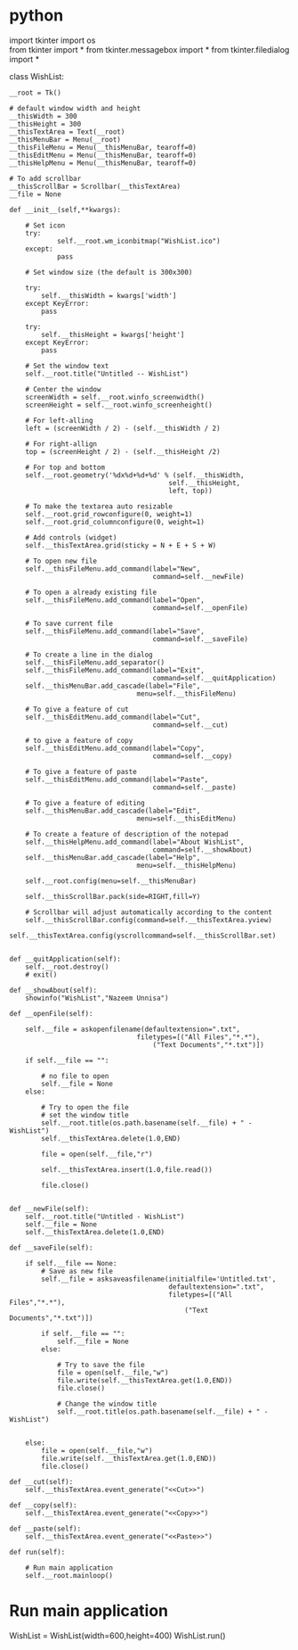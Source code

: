 # python
import tkinter 
import os	 
from tkinter import *
from tkinter.messagebox import *
from tkinter.filedialog import *

class WishList: 

	__root = Tk() 

	# default window width and height 
	__thisWidth = 300
	__thisHeight = 300
	__thisTextArea = Text(__root) 
	__thisMenuBar = Menu(__root) 
	__thisFileMenu = Menu(__thisMenuBar, tearoff=0) 
	__thisEditMenu = Menu(__thisMenuBar, tearoff=0) 
	__thisHelpMenu = Menu(__thisMenuBar, tearoff=0) 
	
	# To add scrollbar 
	__thisScrollBar = Scrollbar(__thisTextArea)	 
	__file = None

	def __init__(self,**kwargs): 

		# Set icon 
		try: 
				self.__root.wm_iconbitmap("WishList.ico") 
		except: 
				pass

		# Set window size (the default is 300x300) 

		try: 
			self.__thisWidth = kwargs['width'] 
		except KeyError: 
			pass

		try: 
			self.__thisHeight = kwargs['height'] 
		except KeyError: 
			pass

		# Set the window text 
		self.__root.title("Untitled -- WishList") 

		# Center the window 
		screenWidth = self.__root.winfo_screenwidth() 
		screenHeight = self.__root.winfo_screenheight() 
	
		# For left-alling 
		left = (screenWidth / 2) - (self.__thisWidth / 2) 
		
		# For right-allign 
		top = (screenHeight / 2) - (self.__thisHeight /2) 
		
		# For top and bottom 
		self.__root.geometry('%dx%d+%d+%d' % (self.__thisWidth, 
											self.__thisHeight, 
											left, top)) 

		# To make the textarea auto resizable 
		self.__root.grid_rowconfigure(0, weight=1) 
		self.__root.grid_columnconfigure(0, weight=1) 

		# Add controls (widget) 
		self.__thisTextArea.grid(sticky = N + E + S + W) 
		
		# To open new file 
		self.__thisFileMenu.add_command(label="New", 
										command=self.__newFile)	 
		
		# To open a already existing file 
		self.__thisFileMenu.add_command(label="Open", 
										command=self.__openFile) 
		
		# To save current file 
		self.__thisFileMenu.add_command(label="Save", 
										command=self.__saveFile)	 

		# To create a line in the dialog		 
		self.__thisFileMenu.add_separator()										 
		self.__thisFileMenu.add_command(label="Exit", 
										command=self.__quitApplication) 
		self.__thisMenuBar.add_cascade(label="File", 
									menu=self.__thisFileMenu)	 
		
		# To give a feature of cut 
		self.__thisEditMenu.add_command(label="Cut", 
										command=self.__cut)			 
	
		# to give a feature of copy	 
		self.__thisEditMenu.add_command(label="Copy", 
										command=self.__copy)		 
		
		# To give a feature of paste 
		self.__thisEditMenu.add_command(label="Paste", 
										command=self.__paste)		 
		
		# To give a feature of editing 
		self.__thisMenuBar.add_cascade(label="Edit", 
									menu=self.__thisEditMenu)	 
		
		# To create a feature of description of the notepad 
		self.__thisHelpMenu.add_command(label="About WishList", 
										command=self.__showAbout) 
		self.__thisMenuBar.add_cascade(label="Help", 
									menu=self.__thisHelpMenu) 

		self.__root.config(menu=self.__thisMenuBar) 

		self.__thisScrollBar.pack(side=RIGHT,fill=Y)					 
		
		# Scrollbar will adjust automatically according to the content		 
		self.__thisScrollBar.config(command=self.__thisTextArea.yview)	 
		self.__thisTextArea.config(yscrollcommand=self.__thisScrollBar.set) 
	
		
	def __quitApplication(self): 
		self.__root.destroy() 
		# exit() 

	def __showAbout(self): 
		showinfo("WishList","Nazeem Unnisa") 

	def __openFile(self): 
		
		self.__file = askopenfilename(defaultextension=".txt", 
									filetypes=[("All Files","*.*"), 
										("Text Documents","*.txt")]) 

		if self.__file == "": 
			
			# no file to open 
			self.__file = None
		else: 
			
			# Try to open the file 
			# set the window title 
			self.__root.title(os.path.basename(self.__file) + " - WishList") 
			self.__thisTextArea.delete(1.0,END) 

			file = open(self.__file,"r") 

			self.__thisTextArea.insert(1.0,file.read()) 

			file.close() 

		
	def __newFile(self): 
		self.__root.title("Untitled - WishList") 
		self.__file = None
		self.__thisTextArea.delete(1.0,END) 

	def __saveFile(self): 

		if self.__file == None: 
			# Save as new file 
			self.__file = asksaveasfilename(initialfile='Untitled.txt', 
											defaultextension=".txt", 
											filetypes=[("All Files","*.*"), 
												("Text Documents","*.txt")]) 

			if self.__file == "": 
				self.__file = None
			else: 
				
				# Try to save the file 
				file = open(self.__file,"w") 
				file.write(self.__thisTextArea.get(1.0,END)) 
				file.close() 
				
				# Change the window title 
				self.__root.title(os.path.basename(self.__file) + " - WishList") 
				
			
		else: 
			file = open(self.__file,"w") 
			file.write(self.__thisTextArea.get(1.0,END)) 
			file.close() 

	def __cut(self): 
		self.__thisTextArea.event_generate("<<Cut>>") 

	def __copy(self): 
		self.__thisTextArea.event_generate("<<Copy>>") 

	def __paste(self): 
		self.__thisTextArea.event_generate("<<Paste>>") 

	def run(self): 

		# Run main application 
		self.__root.mainloop() 




# Run main application 
WishList = WishList(width=600,height=400) 
WishList.run() 
